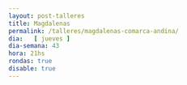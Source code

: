 ```yaml
---
layout: post-talleres
title: Magdalenas
permalink: /talleres/magdalenas-comarca-andina/
dia:   [ jueves ]
dia-semana: 43
hora: 21hs
rondas: true
disable: true
---
```

